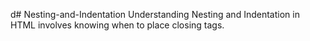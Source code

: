 d# Nesting-and-Indentation
Understanding Nesting and Indentation in HTML involves knowing when to place closing tags.
